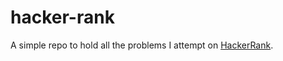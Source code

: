 # hacker-rank

A simple repo to hold all the problems I attempt on [HackerRank](https://www.hackerrank.com/).
